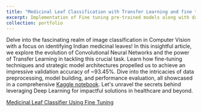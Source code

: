 ```yaml
---
title: "Medicinal Leaf Classification with Transfer Learning and fine tuning "
excerpt: Implementation of Fine tuning pre-trained models along with data parallelism"<br/><img src='/images/port.jpeg'>"
collection: portfolio
---
```


Delve into the fascinating realm of image classification in Computer Vision with a focus on identifying Indian medicinal leaves! In this insightful article, we explore the evolution of Convolutional Neural Networks and the power of Transfer Learning in tackling this crucial task. Learn how fine-tuning techniques and strategic model architectures propelled us to achieve an impressive validation accuracy of ~93.45%. Dive into the intricacies of data preprocessing, model building, and performance evaluation, all showcased in a comprehensive [Kaggle notebook](https://www.kaggle.com/code/chaitanyakolliboyina/medicinal-leaf-fine-tuning-inceptionresnetv2-94/notebook?scriptVersionId=165236135). Let's unravel the secrets behind leveraging Deep Learning for impactful solutions in healthcare and beyond. 

[Medicinal Leaf Classifier Using Fine Tuning](https://medium.com/@C_Kolliboyina/medicine-leaf-classification-using-transfer-learning-and-fine-tuning-b9db2589a63b)